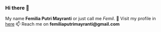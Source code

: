 ### Hi there 👋
My name **Femilia Putri Mayranti** or just call me _Femil_.
🌱 Visit my profile in [here](https://femiliapm.github.io/)
📫 Reach me on __femiliaputrimayranti@gmail.com__

<!--
**femiliapm/femiliapm** is a ✨ _special_ ✨ repository because its `README.md` (this file) appears on your GitHub profile.

Here are some ideas to get you started:

- 🔭 I’m currently working on ...
- 🌱 I’m currently learning ...
- 👯 I’m looking to collaborate on ...
- 🤔 I’m looking for help with ...
- 💬 Ask me about ...
- 📫 How to reach me: ...
- 😄 Pronouns: ...
- ⚡ Fun fact: ...
-->
